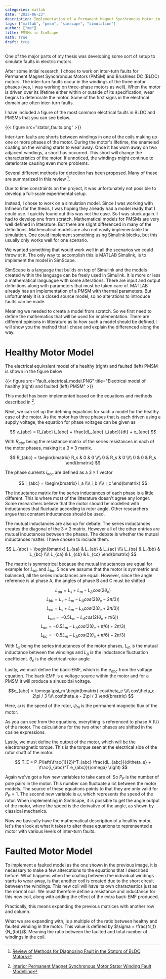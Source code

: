 ```yaml
---
categories: matlab
date: "2023-06-23"
description: Implementation of a Permanent Magnet Synchronous Motor in MATLAB SimSpace
tags: ["matlab", "pmsm", "simscape", "simulation"]
author: ["me"]
title: PMSMs in SimScape
math: true
draft: true
---
```


One of the major parts of my thesis was developing some sort of setup to simulate faults in electric motors.

After some initial research, I chose to work on inter-turn faults for Permanent Magnet Synchronous Motors (PMSM) and Brushless DC (BLDC) motors. The inter-turn faults occur in the windings of the three motor phases (yes, I was working on three-phase motors as well). When the motor is driven over its lifetime either within or outside of its specification, wear begins to deteriorate the motor. Some of the first signs in the electrical domain are often inter-turn faults.

I have included a figure of the most common electrical faults in BLDC and PMSMs that you can see below.

{{< figure src="stator_faults.png" >}}

Inter-turn faults are shorts between windings in one of the coils making up one or more phases of the motor. During the motor's lifetime, the enameled coating on the winding starts to wear away. Once it has worn away on two adjacent windings, a short has occurred. This short will change the characteristics of the motor. If unnoticed, the windings might continue to deteriorate causing even more problems.

Several different methods for detection has been proposed. Many of these are summarized in this review [^1].

Due to time constraints on the project, it was unfortunately not possible to develop a full-scale experimental setup.

Instead, I chose to work on a simulation model. Since I was working with Infineon for the thesis, I was hoping they already had a model ready that I could use. I quickly found out this was not the case. So I was stuck again. I had to develop one from scratch. Mathematical models for PMSMs are very well defined in litterature. But there are slight differenced in many of the definitions. Mathematical models are also not easily implementable for simulation. One could implement something using Simulink blocks, but this usually only works well for one scenario.

We wanted something that would work well in all the scenarios we could throw at it. The only way to accomplish this is MATLAB Simulink, is to implement the model in SimScape. 

SimScape is a language that builds on top of Simulink and the models created within the language can be freely used in Simulink. It is more or less a mathematical languague with some alterations. There are input and output definitions along with parameters that must be taken care of. MATLAB already has an implementation of a PMSM with thermal parameters. But unfortunately it is a closed source model, so no alterations to introduce faults can be made. 

Meaning we needed to create a model from scratch. So we first need to define the mathematics that will be used for implementation. There are different opinions in litterature as to how such a model should be defined. I will show you the method that I chose and explain the differenced along the way. 

# Healthy Motor Model

The electrical equivalent model of a healthy (right) and faulted (left) PMSM is shown in the figure below

{{< figure src="fault_electrical_model.PNG" title="Electrical model of healthy (right) and faulted (left) PMSM" >}}

This model has been implemented based on the equations and methods described in [^2].

Next, we can set up the defining equations for such a model for the healthy case of the motor. As the motor has three phases that is each driven using a supply voltage, the equation for phase voltages can be given as 

$$ v_{abc} = R_{abc} i_{abc} + \frac{dL_{abc} i_{abc}}{dt} + e_{abc} $$

With $R_{abc}$ being the resistance matrix of the series resistances in each of the motor phases, making it a $3\times 3$ matrix. 

$$ R_{abc} = \begin{bmatrix} 
                R_s & 0 & 0 \\\\
                0 & R_s & 0 \\\\
                0 & 0 & R_s 
            \end{bmatrix} $$

The phase currents $i_{abc}$ are defined as a $3 \times 1$ vector

$$ i_{abc} = \begin{bmatrix}
                i_a \\\\
                i_b \\\\
                i_c
            \end{bmatrix} $$

The inductance matrix for the series inductances of each phase is a little different. This is where most of the litterature doesn't agree any longer. Some researchers believe that the motor should be modelled with inductances that fluctuate according to rotor angle. Other researchers argue that constant inductances should be used.

The mutual inductances are also up for debate. The series inductances creates the diagonal of the $3 \times 3$ matrix. However all of the other entries are mutual inductances between the phases. The debate is whether the mutual inductances matter. I have chosen to include them.

$$ L_{abc} = \begin{bmatrix}
                L_{aa} & L_{ab} & L_{ac} \\\\
                L_{ba} & L_{bb} & L_{bc} \\\\
                L_{ca} & L_{cb} & L_{cc}
            \end{bmatrix}
$$

The matrix is symmetrical because the mutual inductances are equal for example for $L_{ab}$ and $L_{ba}$. Since we assume that the motor is symmetric and balanced, all the series inductances are equal. However, since the angle reference is at phase A, the angles of phase B and C must be shifted

$$L_{aa} = L_s + L_m - L_{\Delta}cos(2\theta_e)$$
$$L_{bb} = L_s + L_m - L_{\Delta}cos(2(\theta_e - 2\pi / 3))$$
$$L_{cc} = L_s + L_m - L_{\Delta}cos(2(\theta_e + 2\pi / 3))$$
$$L_{ab} = -0.5L_m - L_{\Delta}cos(2(\theta_e + \pi/6))$$
$$L_{ac} = -0.5L_m - L_{\Delta}cos(2(\theta_e + \pi/6) + 2\pi / 3)$$
$$L_{bc} = -0.5L_m - L_{\Delta}cos(2(\theta_e + \pi/6) - 2\pi / 3)$$

With $L_s$ being the series inductances of the motor phases, $L_m$ is the mutual inductance between the windings and $L_{\Delta}$ is the inductance fluctuation coefficient. $\theta_e$ is the electrical rotor angle.

Lastly, we must define the back-EMF, which is the $e_{abc}$ from the voltage equation. The back-EMF is a voltage source within the motor and for a PMSM it will produce a sinusoidal voltage.

$$e_{abc} = \omega \psi_m \begin{bmatrix} cos\theta_e \\\\ 
                                        cos\theta_e - 2\pi / 3 \\\\ 
                                        cos\theta_e - 2\pi / 3 \end{bmatrix} $$

Here, $\omega$ is the speed of the rotor, $\psi_m$ is the permanent magnetic flux of the motor. 

As you can see from the equations, everything is referenced to phase A (U) of the motor. The calculations for the two other phases are shifted in the cosine expressions.

Lastly, we must define the output of the motor, which will be the electromagnetic torque. This is the torque seen at the electrical side of the rotor shaft of the motor.

$$ T_E = P_P\left(\frac{1}{2}i^T_{abc} \frac{dL_{abc}}{d\theta_e} + \frac{i_{abc}^T e_{abc}}{\omega} \right) $$

Again we've got a few new variables to take care of. So $P_P$ is the number of pole pairs in the motor. This number can fluctuate a lot between the motor models. The source of these equations points to that they are only valid for $P_P=1$. The second new variable is $\omega$, which represents the speed of the rotor. When implementing in SimScape, it is possible to get the angle output of the motor, where the speed is the derivative of the angle, as shown by classical mechanics. 

Now we basically have the mathematical description of a healthy motor, let's then look at what it takes to alter these equations to reprensented a motor with various levels of inter-turn faults.

# Faulted Motor Model

To implement a faulted model as the one shown in the previous image, it is necessary to make a few altercations to the equations that I described before. What happens when the coating between the individual windings starts to wear away, is that another coil is created due to the short circuit between the windings. This new coil will have its own charactestics just as the normal coil. We must therefore define a resistance and inductance for this new coil, along with adding the effect of the extra back-EMF produced. 

Practically, this means expanding the previous matrices with another row and column.

What we are expanding with, is a multiple of the ratio between healthy and faulted winding in the motor. This value is defined by $\sigma = \frac{N_f}{N_{tot}}$. Meaning the ratio between the faulted and total number of windings in the coil. 


[//]: # (Source Section) 

[^1]: [Review of Methods for Diagnosing Fault in the Stators of BLDC Motors](URL "https://www.mdpi.com/2227-9717/11/1/82")
[^2]: [Interior Permanent Magnet Synchronous Motor Stator Winding Fault Modelling](URL "https://www.sciencedirect.com/science/article/pii/S2405896315008307")